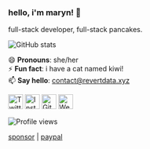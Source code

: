 ### hello, i'm maryn! 👋

full-stack developer, full-stack pancakes.

![GitHub stats](https://github-readme-stats.vercel.app/api?username=revertdata&show_icons=true)

😄 **Pronouns**: she/her<br>
⚡ **Fun fact**: i have a cat named kiwi!<br>
📫 **Say hello**: contact@revertdata.xyz

<a href="https://twitter.com/revertdata" target="_blank"><img src="https://raw.githubusercontent.com/arturssmirnovs/arturssmirnovs/master/tw.png" alt="Twitter" width="30"></a>
<a href="https://www.instagram.com/revertdata/" target="_blank"><img src="https://raw.githubusercontent.com/arturssmirnovs/arturssmirnovs/master/ig.png" alt="Instagram" width="30"></a>
<a href="https://github.com/revertdata" target="_blank"><img src="https://raw.githubusercontent.com/arturssmirnovs/arturssmirnovs/master/git.png" alt="GitHub" width="30"></a>
<a href="https://reverdata.xyz" target="_blank"><img src="https://raw.githubusercontent.com/arturssmirnovs/arturssmirnovs/master/www.png" alt="Website" width="30"></a>

![Profile views](https://gpvc.arturio.dev/revertdata)

[sponsor](https://github.com/sponsors/revertdata) | [paypal](https://paypal.me/maryn)
